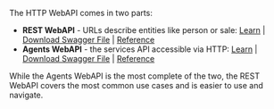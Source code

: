 The HTTP WebAPI comes in two parts:

* **REST WebAPI** - URLs describe entities like person or sale: [Learn][1] | [Download Swagger File][5] | [Reference][3]
* **Agents WebAPI** - the services API accessible via HTTP: [Learn][2] | [Download Swagger File][6] | [Reference][4]

While the Agents WebAPI is the most complete of the two, the REST WebAPI covers the most common use cases and is easier to use and navigate.

<!-- Referenced links -->
[1]: ../web-services/endpoints/rest-webapi/index.md
[2]: ../web-services/endpoints/agents-webapi/index.md
[3]: ../reference/restful/rest/index.md
[4]: ../reference/restful/agent/index.md
[5]: ../../assets/downloads/api/Swagger-v1-REST.zip
[6]: ../../assets/downloads/api/Swagger-v1-Agents.zip